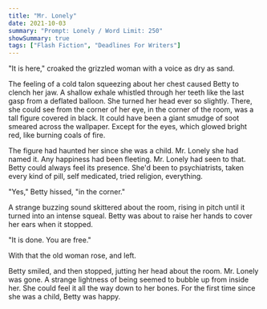 ```yaml
---
title: "Mr. Lonely"
date: 2021-10-03
summary: "Prompt: Lonely / Word Limit: 250"
showSummary: true
tags: ["Flash Fiction", "Deadlines For Writers"]
---
```


"It is here," croaked the grizzled woman with a voice as dry as sand.

The feeling of a cold talon squeezing about her chest caused Betty to clench her jaw. A shallow exhale whistled through her teeth like the last gasp from a deflated balloon. She turned her head ever so slightly. There, she could see from the corner of her eye, in the corner of the room, was a tall figure covered in black. It could have been a giant smudge of soot smeared across the wallpaper. Except for the eyes, which glowed bright red, like burning coals of fire. 

The figure had haunted her since she was a child. Mr. Lonely she had named it. Any happiness had been fleeting. Mr. Lonely had seen to that. Betty could always feel its presence. She'd been to psychiatrists, taken every kind of pill, self medicated, tried religion, everything. 

"Yes," Betty hissed, "in the corner."

A strange buzzing sound skittered about the room, rising in pitch until it turned into an intense squeal. Betty was about to raise her hands to cover her ears when it stopped.

"It is done. You are free." 

With that the old woman rose, and left.

Betty smiled, and then stopped, jutting her head about the room. Mr. Lonely was gone. A strange lightness of being seemed to bubble up from inside her. She could feel it all the way down to her bones. For the first time since she was a child, Betty was happy.
